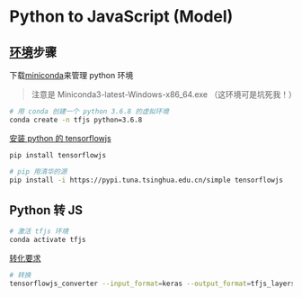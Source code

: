 # Python to JavaScript (Model)

## [环境](https://github.com/tensorflow/tfjs/tree/master/tfjs-converter)步骤

下载[miniconda](https://mirrors.tuna.tsinghua.edu.cn/anaconda/miniconda/)来管理 python 环境

> 注意是 Miniconda3-latest-Windows-x86_64.exe （这环境可是坑死我！）

```bash
# 用 conda 创建一个 python 3.6.8 的虚拟环境
conda create -n tfjs python=3.6.8
```

[安装 python 的 tensorflowjs](https://github.com/tensorflow/tfjs/tree/master/tfjs-converter#step-1-converting-a-tensorflow-savedmodel-tensorflow-hub-module-keras-hdf5-or-tfkeras-savedmodel-to-a-web-friendly-format)

```bash
pip install tensorflowjs
```

```bash
# pip 用清华的源
pip install -i https://pypi.tuna.tsinghua.edu.cn/simple tensorflowjs
```


## Python 转 JS

```bash
# 激活 tfjs 环境
conda activate tfjs
```

[转化要求](https://github.com/tensorflow/tfjs/tree/master/tfjs-converter#conversion-flags)

```bash
# 转换
tensorflowjs_converter --input_format=keras --output_format=tfjs_layers_model data\mobilenet\keras.h5 data\mobilenet\web_model_js\
```